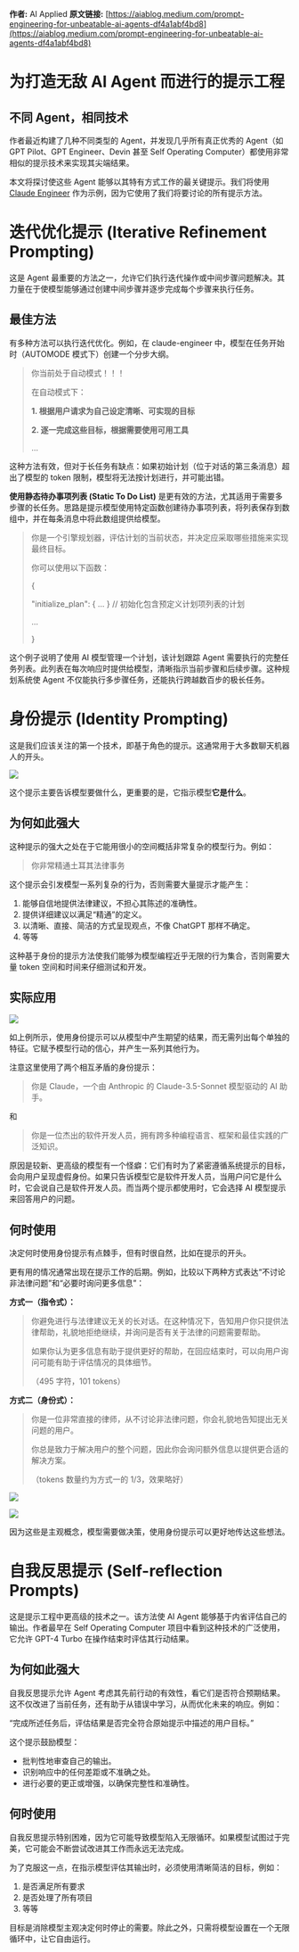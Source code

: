 **作者:** AI Applied
**原文链接:** [https://aiablog.medium.com/prompt-engineering-for-unbeatable-ai-agents-df4a1abf4bd8](https://aiablog.medium.com/prompt-engineering-for-unbeatable-ai-agents-df4a1abf4bd8)

# 为打造无敌 AI Agent 而进行的提示工程

## 不同 Agent，相同技术

作者最近构建了几种不同类型的 Agent，并发现几乎所有真正优秀的 Agent（如 GPT Pilot、GPT Engineer、Devin 甚至 Self Operating Computer）都使用非常相似的提示技术来实现其尖端结果。

本文将探讨使这些 Agent 能够以其特有方式工作的最关键提示。我们将使用 [Claude Engineer](https://github.com/Doriandarko/claude-engineer) 作为示例，因为它使用了我们将要讨论的所有提示方法。

# 迭代优化提示 (Iterative Refinement Prompting)

这是 Agent 最重要的方法之一，允许它们执行迭代操作或中间步骤问题解决。其力量在于使模型能够通过创建中间步骤并逐步完成每个步骤来执行任务。

## 最佳方法

有多种方法可以执行迭代优化。例如，在 claude-engineer 中，模型在任务开始时（AUTOMODE 模式下）创建一个分步大纲。

> 你当前处于自动模式！！！
>
> 在自动模式下：
>
> **1. 根据用户请求为自己设定清晰、可实现的目标**
>
> **2. 逐一完成这些目标，根据需要使用可用工具**
>
> …

这种方法有效，但对于长任务有缺点：如果初始计划（位于对话的第三条消息）超出了模型的 token 限制，模型将无法按计划进行，并可能出错。

**使用静态待办事项列表 (Static To Do List)** 是更有效的方法，尤其适用于需要多步骤的长任务。思路是提示模型使用特定函数创建待办事项列表，将列表保存到数组中，并在每条消息中将此数组提供给模型。

> 你是一个引擎规划器，评估计划的当前状态，并决定应采取哪些措施来实现最终目标。
>
> 你可以使用以下函数：
>
> {
>
> "initialize\_plan": { ... } // 初始化包含预定义计划项列表的计划
>
> ...
>
> }

这个例子说明了使用 AI 模型管理一个计划，该计划跟踪 Agent 需要执行的完整任务列表。此列表在每次响应时提供给模型，清晰指示当前步骤和后续步骤。这种规划系统使 Agent 不仅能执行多步骤任务，还能执行跨越数百步的极长任务。

# 身份提示 (Identity Prompting)

这是我们应该关注的第一个技术，即基于角色的提示。这通常用于大多数聊天机器人的开头。

![](https://miro.medium.com/v2/resize:fit:700/1*o4HI-y_0GR7TaQEu3d559A.png)

这个提示主要告诉模型要做什么，更重要的是，它指示模型**它是什么**。

## 为何如此强大

这种提示的强大之处在于它能用很小的空间概括非常复杂的模型行为。例如：

> 你非常精通土耳其法律事务

这个提示会引发模型一系列复杂的行为，否则需要大量提示才能产生：
1.  能够自信地提供法律建议，不担心其陈述的准确性。
2.  提供详细建议以满足“精通”的定义。
3.  以清晰、直接、简洁的方式呈现观点，不像 ChatGPT 那样不确定。
4.  等等

这种基于身份的提示方法使我们能够为模型编程近乎无限的行为集合，否则需要大量 token 空间和时间来仔细测试和开发。

## 实际应用

![](https://miro.medium.com/v2/resize:fit:700/1*9ymk5nZaq3T75SvjYXkA9w.png)

如上例所示，使用身份提示可以从模型中产生期望的结果，而无需列出每个单独的特征。它赋予模型行动的信心，并产生一系列其他行为。

注意这里使用了两个相互矛盾的身份提示：

> 你是 Claude，一个由 Anthropic 的 Claude-3.5-Sonnet 模型驱动的 AI 助手。

和

> 你是一位杰出的软件开发人员，拥有跨多种编程语言、框架和最佳实践的广泛知识。

原因是较新、更高级的模型有一个怪癖：它们有时为了紧密遵循系统提示的目标，会向用户呈现虚假身份。如果只告诉模型它是软件开发人员，当用户问它是什么时，它会说自己是软件开发人员。而当两个提示都使用时，它会选择 AI 模型提示来回答用户的问题。

## 何时使用

决定何时使用身份提示有点棘手，但有时很自然，比如在提示的开头。

更有用的情况通常出现在提示工作的后期。例如，比较以下两种方式表达“不讨论非法律问题”和“必要时询问更多信息”：

**方式一（指令式）：**

> 你避免进行与法律建议无关的长对话。在这种情况下，告知用户你只提供法律帮助，礼貌地拒绝继续，并询问是否有关于法律的问题需要帮助。
>
> 如果你认为更多信息有助于提供更好的帮助，在回应结束时，可以向用户询问可能有助于评估情况的具体细节。
>
> （495 字符，101 tokens）

**方式二（身份式）：**

> 你是一位非常直接的律师，从不讨论非法律问题，你会礼貌地告知提出无关问题的用户。
>
> 你总是致力于解决用户的整个问题，因此你会询问额外信息以提供更合适的解决方案。
>
> （tokens 数量约为方式一的 1/3，效果略好）

![](https://miro.medium.com/v2/resize:fit:700/1*Ep3DgR41CSWo8DWAfXnywg.png)

![](https://miro.medium.com/v2/resize:fit:697/1*u0l2NxIMXjPVDlNOavelSg.png)

因为这些是主观概念，模型需要做决策，使用身份提示可以更好地传达这些想法。

# 自我反思提示 (Self-reflection Prompts)

这是提示工程中更高级的技术之一。该方法使 AI Agent 能够基于内省评估自己的输出。作者最早在 Self Operating Computer 项目中看到这种技术的广泛使用，它允许 GPT-4 Turbo 在操作结束时评估其行动结果。

## **为何如此强大**

自我反思提示允许 Agent 考虑其先前行动的有效性，看它们是否符合预期结果。这不仅改进了当前任务，还有助于从错误中学习，从而优化未来的响应。例如：

“完成所述任务后，评估结果是否完全符合原始提示中描述的用户目标。”

这个提示鼓励模型：
-   批判性地审查自己的输出。
-   识别响应中的任何差距或不准确之处。
-   进行必要的更正或增强，以确保完整性和准确性。

## 何时使用

自我反思提示特别困难，因为它可能导致模型陷入无限循环。如果模型试图过于完美，它可能会不断尝试改进其工作而永远无法完成。

为了克服这一点，在指示模型评估其输出时，必须使用清晰简洁的目标，例如：
1.  是否满足所有要求
2.  是否处理了所有项目
3.  等等

目标是消除模型主观决定何时停止的需要。除此之外，只需将模型设置在一个无限循环中，让它自由运行。
